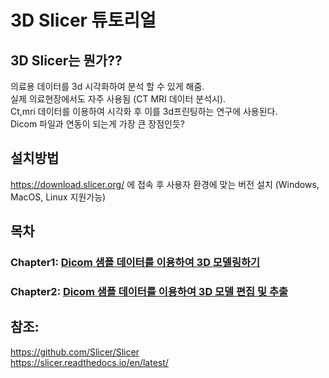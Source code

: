 # 3D Slicer 튜토리얼

## 3D Slicer는 뭔가??

의료용 데이터를 3d 시각화하여 분석 할 수 있게 해줌.   
실제 의료현장에서도 자주 사용됨 (CT MRI 데이터 분석시).    
Ct,mri 데이터를 이용하여 시각화 후 이를 3d프린팅하는 연구에 사용된다.   
Dicom 파일과 연동이 되는게 가장 큰 장점인듯?


## 설치방법   
https://download.slicer.org/ 에 접속 후 사용자 환경에 맞는 버전 설치 (Windows, MacOS, Linux 지원가능)

## 목차   
### Chapter1: [Dicom 샘플 데이터를 이용하여 3D 모델링하기](https://github.com/BevoLEt/3d_slicer_tutorial/blob/main/chapter1/3dmodeling_by_medical_data.md)   
### Chapter2: [Dicom 샘플 데이터를 이용하여 3D 모델 편집 및 추출](https://github.com/BevoLEt/3d_slicer_tutorial/blob/main/chapter2/3dmodeling_by_medical_data2.md)


## 참조:   
https://github.com/Slicer/Slicer   
https://slicer.readthedocs.io/en/latest/
